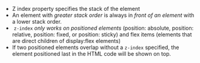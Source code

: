 - Z index property specifies the stack of the element 
- An element with *greater stack order* is always in *front of an element* with a lower stack order.
-  `z-index` *only works on positioned elements* (position: absolute, position: relative, position: fixed, or position: sticky) and flex items (elements that are direct children of display:flex elements)
- If two positioned elements overlap without a `z-index` specified, the element positioned last in the HTML code will be shown on top.